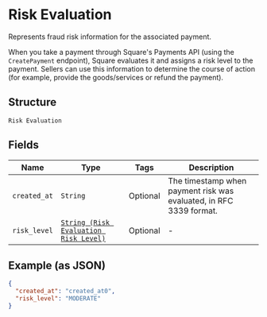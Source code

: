 
# Risk Evaluation

Represents fraud risk information for the associated payment.

When you take a payment through Square's Payments API (using the `CreatePayment`
endpoint), Square evaluates it and assigns a risk level to the payment. Sellers
can use this information to determine the course of action (for example,
provide the goods/services or refund the payment).

## Structure

`Risk Evaluation`

## Fields

| Name | Type | Tags | Description |
|  --- | --- | --- | --- |
| `created_at` | `String` | Optional | The timestamp when payment risk was evaluated, in RFC 3339 format. |
| `risk_level` | [`String (Risk Evaluation Risk Level)`](../../doc/models/risk-evaluation-risk-level.md) | Optional | - |

## Example (as JSON)

```json
{
  "created_at": "created_at0",
  "risk_level": "MODERATE"
}
```

